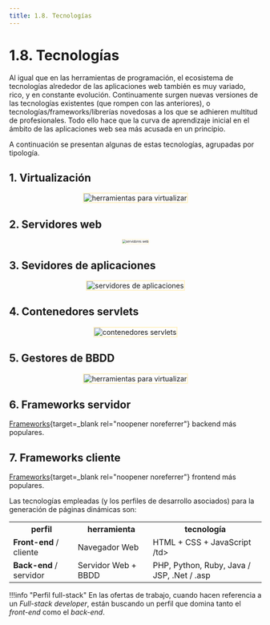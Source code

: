 ```yaml
---
title: 1.8. Tecnologías
---
```

# 1.8. Tecnologías

Al igual que en las herramientas de programación, el ecosistema de tecnologías alrededor de las aplicaciones web también es muy variado, rico, y en constante evolución. Continuamente surgen nuevas versiones de las tecnologías existentes (que rompen con las anteriores), o tecnologías/frameworks/librerías novedosas a los que se adhieren multitud de profesionales. Todo ello hace que la curva de aprendizaje inicial en el ámbito de las aplicaciones web sea más acusada en un principio.

A continuación se presentan algunas de estas tecnologías, agrupadas por tipología.

## 1. Virtualización

<div style="text-align: center;"><img src="../../img/ut01/tecnologias_a.png" alt="herramientas para virtualizar" style="zoom:100%; border: 2px solid #fff2c9;" /></div>

## 2. Servidores web

<div style="text-align: center;"><img src="../../img/ut01/tecnologias_d.png" alt="servidores web" style="zoom:45%; border: 2px solid #fff2c9;" /></div>

## 3. Sevidores de aplicaciones

<div style="text-align: center;"><img src="../../img/ut01/tecnologias_b.png" alt="servidores de aplicaciones" style="zoom:100%; border: 2px solid #fff2c9;" /></div>

## 4. Contenedores servlets

<div style="text-align: center;"><img src="../../img/ut01/tecnologias_c.png" alt="contenedores servlets" style="zoom:100%; border: 2px solid #fff2c9;" /></div>

## 5. Gestores de BBDD

<div style="text-align: center;"><img src="../../img/ut01/tecnologias_e.png" alt="herramientas para virtualizar" style="zoom:100%; border: 2px solid #fff2c9;" /></div>

## 6. Frameworks servidor

[Frameworks](https://www.youtube.com/watch?v=-RTaFJAgWSU){target=_blank rel="noopener noreferrer"} backend más populares.

## 7. Frameworks cliente

[Frameworks](https://www.monocubed.com/best-front-end-frameworks/){target=_blank rel="noopener noreferrer"} frontend más populares.

Las tecnologías empleadas (y los perfiles de desarrollo asociados) para la generación de páginas dinámicas son:

<div class="center-table">
<table>
<tr>
	<th>perfil</th>
	<th>herramienta</th>
    <th>tecnología</th>
</tr>
<tr>
	<td><b>Front-end </b>/ cliente</td>
	<td>Navegador Web</td>
	<td>HTML + CSS + JavaScript /td>
</tr>
<tr>
	<td><b>Back-end </b>/ servidor</b></td>
	<td>Servidor Web + BBDD</td>
    <td>PHP, Python, Ruby, Java / JSP, .Net / .asp</td>
</tr>  
</table>
</div>

!!!info "Perfil full-stack"
    En las ofertas de trabajo, cuando hacen referencia a un *Full-stack developer*, están buscando un perfil que domina tanto el *front-end* como el *back-end*.
